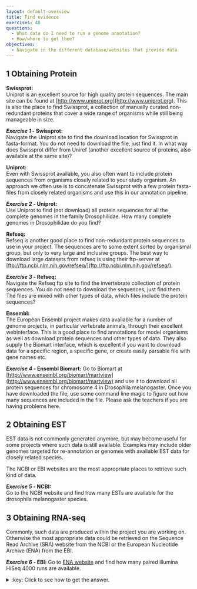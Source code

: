 ```yaml
---
layout: default-overview
title: Find evidence
exercises: 40
questions:
  - What data do I need to run a genome annotation?
  - How/where to get them?
objectives:
  - Navigate in the different database/websites that provide data
---
```


## 1 Obtaining Protein

**Swissprot:**  
Uniprot is an excellent source for high quality protein sequences. The main site can be found at [http://www.uniprot.org](http://www.uniprot.org). This is also the place to find Swissprot, a collection of manually curated non-redundant proteins that cover a wide range of organisms while still being manageable in size.

**_Exercise 1_ - Swissprot:**  
Navigate the Uniprot site to find the download location for Swissprot in fasta-format. You do not need to download the file, just find it. In what way does Swissprot differ from Uniref (another excellent source of proteins, also available at the same site)?

**Uniprot:**  
Even with Swissprot available, you also often want to include protein sequences from organisms closely related to your study organism. An approach we often use is to concatenate Swissprot with a few protein fasta-files from closely related organisms and use this in our annotation pipeline.

**_Exercise 2_ - Uniprot:**  
Use Uniprot to find (not download) all protein sequences for all the complete genomes in the family Drosophilidae. How many complete genomes in Drosophilidae do you find?

**Refseq:**  
Refseq is another good place to find non-redundant protein sequences to use in your project. The sequences are to some extent sorted by organismal group, but only to very large and inclusive groups. The best way to download large datasets from refseq is using their ftp-server at [ftp://ftp.ncbi.nlm.nih.gov/refseq/](ftp://ftp.ncbi.nlm.nih.gov/refseq/).

**_Exercise 3_ - Refseq:**  
Navigate the Refseq ftp site to find the invertebrate collection of protein sequences. You do not need to download the sequences, just find them. The files are mixed with other types of data, which files include the protein sequences?

**Ensembl:**  
The European Ensembl project makes data available for a number of genome projects, in particular vertebrate animals, through their excellent webinterface. This is a good place to find annotations for model organisms as well as download protein sequences and other types of data. They also supply the Biomart interface, which is excellent if you want to download data for a specific region, a specific gene, or create easily parsable file with gene names etc.

**_Exercise 4_ - Ensembl Biomart:** 
Go to Biomart at [http://www.ensembl.org/biomart/martview](http://www.ensembl.org/biomart/martview) and use it to download all protein sequences for chromosome 4 in Drosophila melanogaster. Once you have downloaded the file, use some command line magic to figure out how many sequences are included in the file. Please ask the teachers if you are having problems here.

## 2 Obtaining EST

EST data is not commonly generated anymore, but may become useful for some projects where such data is still available. Examples may include older genomes targeted for re-annotation or genomes with available EST data for closely related species.

The NCBI or EBI websites are the most appropriate places to retrieve such kind of data.

**_Exercise 5_ - NCBI:**  
Go to the NCBI website and find how many ESTs are available for the drosophila melanogaster species.

## 3 Obtaining RNA-seq

Commonly, such data are produced within the project you are working on. Otherwise the most appropriate data could be retrieved on the Sequence Read Archive (SRA) website from the NCBI or the European Nucleotide Archive (ENA) from the EBI.

**_Exercise 6_ - EBI:**
Go to [ENA website](https://www.ebi.ac.uk/ena) and find how many paired illumina HiSeq 4000 runs are available.
<details>
<summary>:key: Click to see how to get the answer.</summary>
click on the &lt;search and browse&gt; tab, then under the &lt;Free text search&gt; paragraph click on the <ENA Advanced Search> link. You should end up on this page: https://www.ebi.ac.uk/ena/data/warehouse/search .  
  From here two solution:
  <ol>
   <li>Select <strong>Read</strong> from the &lt;select domain&gt; list; Type **Drosophila melanogaster** into the &lt;Drosophila melanogaster&gt; field;  Select **Paired** from the &lt;Librairy layout&gt; field; select **Illumina HiSeq 4000** from the &lt;Instrument model&gt; field; and click on search.
   <li>Write directly into the &lt;Search query&gt; box the following comand: 
     ```library_layout="PAIRED" AND tax_eq(7227) AND instrument_model="Illumina HiSeq 4000"
  </ol>
</details>  
